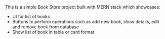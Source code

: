 This is a simple Book Store project built with MERN stack which showcases:
- UI for list of books
- Buttons to perform operations such as add new book, show details, edit and remove book from database
- Show list of book in table or card format